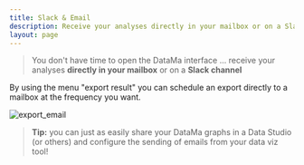 ```yaml
---
title: Slack & Email
description: Receive your analyses directly in your mailbox or on a Slack channel.
layout: page
---
```


> You don't have time to open the DataMa interface ... receive your analyses **directly in your mailbox** or on a **Slack channel**

By using the menu "export result" you can schedule an export directly to a mailbox at the frequency you want.

![export_email]({{site.url}}{{site.baseurl}}/core_app/header/export_results/images/ExportEmail_GIF2.gif)

> **Tip:** you can just as easily share your DataMa graphs in a Data Studio (or others) and configure the sending of emails from your data viz tool!
